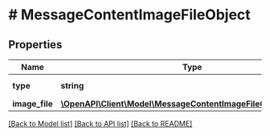 # # MessageContentImageFileObject

## Properties

Name | Type | Description | Notes
------------ | ------------- | ------------- | -------------
**type** | **string** | Always &#x60;image_file&#x60;. |
**image_file** | [**\OpenAPI\Client\Model\MessageContentImageFileObjectImageFile**](MessageContentImageFileObjectImageFile.md) |  |

[[Back to Model list]](../../README.md#models) [[Back to API list]](../../README.md#endpoints) [[Back to README]](../../README.md)
